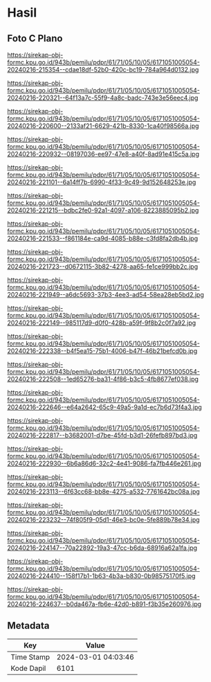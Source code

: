 # Hasil

## Foto C Plano

https://sirekap-obj-formc.kpu.go.id/943b/pemilu/pdpr/61/71/05/10/05/6171051005054-20240216-215354--cdae18df-52b0-420c-bc19-784a964d0132.jpg

https://sirekap-obj-formc.kpu.go.id/943b/pemilu/pdpr/61/71/05/10/05/6171051005054-20240216-220321--64f13a7c-55f9-4a8c-badc-743e3e56eec4.jpg

https://sirekap-obj-formc.kpu.go.id/943b/pemilu/pdpr/61/71/05/10/05/6171051005054-20240216-220600--2133af21-6629-421b-8330-1ca40f98566a.jpg

https://sirekap-obj-formc.kpu.go.id/943b/pemilu/pdpr/61/71/05/10/05/6171051005054-20240216-220932--08197036-ee97-47e8-a40f-8ad91e415c5a.jpg

https://sirekap-obj-formc.kpu.go.id/943b/pemilu/pdpr/61/71/05/10/05/6171051005054-20240216-221101--6a14ff7b-6990-4f33-9c49-9d152648253e.jpg

https://sirekap-obj-formc.kpu.go.id/943b/pemilu/pdpr/61/71/05/10/05/6171051005054-20240216-221215--bdbc2fe0-92a1-4097-a106-8223885095b2.jpg

https://sirekap-obj-formc.kpu.go.id/943b/pemilu/pdpr/61/71/05/10/05/6171051005054-20240216-221533--f861184e-ca9d-4085-b88e-c3fd8fa2db4b.jpg

https://sirekap-obj-formc.kpu.go.id/943b/pemilu/pdpr/61/71/05/10/05/6171051005054-20240216-221723--d0672115-3b82-4278-aa65-fe1ce999bb2c.jpg

https://sirekap-obj-formc.kpu.go.id/943b/pemilu/pdpr/61/71/05/10/05/6171051005054-20240216-221949--a6dc5693-37b3-4ee3-ad54-58ea28eb5bd2.jpg

https://sirekap-obj-formc.kpu.go.id/943b/pemilu/pdpr/61/71/05/10/05/6171051005054-20240216-222149--985117d9-d0f0-428b-a59f-9f8b2c0f7a92.jpg

https://sirekap-obj-formc.kpu.go.id/943b/pemilu/pdpr/61/71/05/10/05/6171051005054-20240216-222338--b4f5ea15-75b1-4006-b47f-46b21befcd0b.jpg

https://sirekap-obj-formc.kpu.go.id/943b/pemilu/pdpr/61/71/05/10/05/6171051005054-20240216-222508--1ed65276-ba31-4f86-b3c5-4fb8677ef038.jpg

https://sirekap-obj-formc.kpu.go.id/943b/pemilu/pdpr/61/71/05/10/05/6171051005054-20240216-222646--e64a2642-65c9-49a5-9a1d-ec7b6d73f4a3.jpg

https://sirekap-obj-formc.kpu.go.id/943b/pemilu/pdpr/61/71/05/10/05/6171051005054-20240216-222817--b3682001-d7be-45fd-b3d1-26fefb897bd3.jpg

https://sirekap-obj-formc.kpu.go.id/943b/pemilu/pdpr/61/71/05/10/05/6171051005054-20240216-222930--6b6a86d6-32c2-4e41-9086-fa7fb446e261.jpg

https://sirekap-obj-formc.kpu.go.id/943b/pemilu/pdpr/61/71/05/10/05/6171051005054-20240216-223113--6f63cc68-bb8e-4275-a532-7761642bc08a.jpg

https://sirekap-obj-formc.kpu.go.id/943b/pemilu/pdpr/61/71/05/10/05/6171051005054-20240216-223232--74f805f9-05d1-46e3-bc0e-5fe889b78e34.jpg

https://sirekap-obj-formc.kpu.go.id/943b/pemilu/pdpr/61/71/05/10/05/6171051005054-20240216-224147--70a22892-19a3-47cc-b6da-68916a62a1fa.jpg

https://sirekap-obj-formc.kpu.go.id/943b/pemilu/pdpr/61/71/05/10/05/6171051005054-20240216-224410--158f17b1-1b63-4b3a-b830-0b98575170f5.jpg

https://sirekap-obj-formc.kpu.go.id/943b/pemilu/pdpr/61/71/05/10/05/6171051005054-20240216-224637--b0da467a-fb6e-42d0-b891-f3b35e260976.jpg


## Metadata

| Key        | Value               |
| ---------- | ------------------- |
| Time Stamp | 2024-03-01 04:03:46 |
| Kode Dapil | 6101                |



